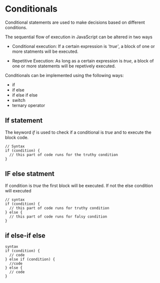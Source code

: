 # Conditionals

Conditional statements are used to make decisions based on different conditions. 

The sequential flow of execution in JavaScript can be altered in two ways
- Conditional execution: If a certain expression is *'true'*, a block of one or more statments will be executed.

- Repetitive Execution: As long as a certain expression is *true*, a block of one or more statements will be repetively executed.

Conditionals can be implemented using the following ways:

* if
* if else
* if else if else
* switch
* ternary operator

## If statement
The keyword *if* is used to check if a conditional is *true* and to execute the block code.

```
// Syntax
if (condition) {
  // this part of code runs for the truthy condition
}
```

## IF else statment
If condition is *true* the first block will be executed. If not the else condition will executed

```
// syntax
if (condition) {
  // this part of code runs for truthy condition
} else {
  // this part of code runs for falsy condition
}
```
## if else-if else

```
syntax
if (condition) {
  // code
} else if (condition) {
  //code
} else {
  // code
}

```


